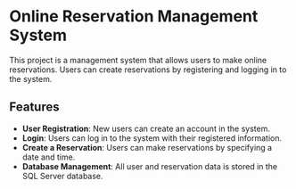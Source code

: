 # Online Reservation Management System

This project is a management system that allows users to make online reservations. Users can create reservations by registering and logging in to the system.

## Features

- **User Registration**: New users can create an account in the system.
- **Login**: Users can log in to the system with their registered information.
- **Create a Reservation**: Users can make reservations by specifying a date and time.
- **Database Management**: All user and reservation data is stored in the SQL Server database.
